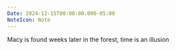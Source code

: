 ```yaml
---
Date: 2024-12-15T00:00:00.000-05:00
NoteIcon: Note
---
```

Macy is found weeks later in the forest, time is an illusion